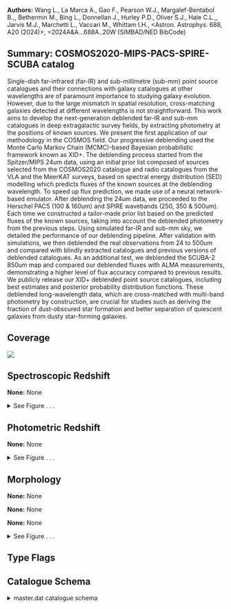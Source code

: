 

**Authors:** Wang L., La Marca A., Gao F., Pearson W.J., Margalef-Bentabol B.,, Bethermin M., Bing L., Donnellan J., Hurley P.D., Oliver S.J., Hale C.L.,, Jarvis M.J., Marchetti L., Vaccari M., Whittam I.H., <Astron. Astrophys. 688, A20 (2024)>, =2024A&A...688A..20W (SIMBAD/NED BibCode)

## Summary: COSMOS2020-MIPS-PACS-SPIRE-SCUBA catalog

Single-dish far-infrared (far-IR) and sub-millimetre (sub-mm) point source catalogues and their connections with galaxy catalogues at other wavelengths are of paramount importance to studying galaxy evolution. However, due to the large mismatch in spatial resolution, cross-matching galaxies detected at different wavelengths is not straightforward. This work aims to develop the next-generation deblended far-IR and sub-mm catalogues in deep extragalactic survey fields, by extracting photometry at the positions of known sources. We present the first application of our methodology in the COSMOS field. Our progressive deblending used the Monte Carlo Markov Chain (MCMC)-based Bayesian probabilistic framework known as XID+. The deblending process started from the Spitzer/MIPS 24um data, using an initial prior list composed of sources selected from the COSMOS2020 catalogue and radio catalogues from the VLA and the MeerKAT surveys, based on spectral energy distribution (SED) modelling which predicts fluxes of the known sources at the deblending wavelength. To speed up flux prediction, we made use of a neural network-based emulator. After deblending the 24um data, we proceeded to the Herschel PACS (100 & 160um) and SPIRE wavebands (250, 350 & 500um). Each time we constructed a tailor-made prior list based on the predicted fluxes of the known sources, taking into account the deblended photometry from the previous steps. Using simulated far-IR and sub-mm sky, we detailed the performance of our deblending pipeline. After validation with simulations, we then deblended the real observations from 24 to 500um and compared with blindly extracted catalogues and previous versions of deblended catalogues. As an additional test, we deblended the SCUBA-2 850um map and compared our deblended fluxes with ALMA measurements, demonstrating a higher level of flux accuracy compared to previous results. We publicly release our XID+ deblended point source catalogues, including best estimates and posterior probability distribution functions. These deblended long-wavelength data, which are cross-matched with multi-band photometry by construction, are crucial for studies such as deriving the fraction of dust-obscured star formation and better separation of quiescent galaxies from dusty star-forming galaxies.

## Coverage 

 

 
![](https://github.com/joshgithubbin/Lestrade/blob/main/pages/J_A+A_688_A20/im/coverage.png?raw=true)

## Spectroscopic Redshift 



**None:** None 




<details><summary>See Figure . . .</summary>

![](https://github.com/joshgithubbin/Lestrade/blob/main/pages/J_A+A_688_A20/im/ZSP.png?raw=true)

</details>

## Photometric Redshift 



**None:** None 




<details><summary>See Figure . . .</summary>

![](https://github.com/joshgithubbin/Lestrade/blob/main/pages/J_A+A_688_A20/im//ZPH.png?raw=true)

</details>

## Morphology 



**None:** None 

**None:** None 

**None:** None 




<details><summary>See Figure . . .</summary>

![](https://github.com/joshgithubbin/Lestrade/blob/main/pages/J_A+A_688_A20/im//morphology.png?raw=true)

</details>
                      
## Type Flags 





## Catalogue Schema 



<details>
<summary>master.dat catalogue schema</summary>

| Bytes   | Format   | Units    | Label      | Explanations                                                            |
|:--------|:---------|:---------|:-----------|:------------------------------------------------------------------------|
| 1-  7   | I7       | ---      | ID         | COSMOS2020 ID (negative numbers for radio sources) (ID)                 |
| 9- 23   | F15.11   | deg      | RAdeg      | Right Ascension (J2000) from COSMOS2020 (or radio positions) (RA)       |
| 25- 39  | F15.11   | deg      | DEdeg      | Declination (J2000) from COSMOS2020 (or radio positions) (Dec)          |
| 41- 49  | F9.6     | mJy      | F24        | 24um flux density (median) (F_24)                                       |
| 51- 58  | F8.6     | mJy/beam | Sigconf24  | Fitted Background of 24um map (median) (Sig_conf_24)                    |
| 60- 67  | F8.6     | mJy      | s_F24      | Maximum of sigma+ and sigma- for 24um flux density (FErr_24_1sig)       |
| 69- 76  | F8.6     | mJy/beam | e_F24      | Total error for 24um flux density (Sig_tot_24)                          |
| 78- 87  | F10.6    | mJy      | F100       | ?=- 100um flux density (median) (F_100)                                 |
| 89- 98  | F10.6    | mJy      | F160       | ?=- 160um flux density (median) (F_160)                                 |
| 100-108 | F9.6     | mJy/beam | Sigconf100 | ?=- Fitted Background of 100um map (median) (Sig_conf_100)              |
| 110-118 | F9.6     | mJy/beam | Sigconf160 | ?=- Fitted Background of 160um map (median) (Sig_conf_160)              |
| 120-127 | F8.6     | mJy      | s_F100     | ?=- Maximum of sigma+ and sigma- for 100um flux density (FErr_100_1sig) |
| 129-137 | F9.6     | mJy/beam | e_F100     | ?=- Total error for 100um flux density (Sig_tot_100)                    |
| 139-147 | F9.6     | mJy      | s_F160     | ?=- Maximum of sigma+ and sigma- for 160um flux density (FErr_160_1sig) |
| 149-157 | F9.6     | mJy/beam | e_F160     | ?=- Total error for 160um flux density (Sig_tot_160)                    |
| 159-169 | F11.6    | mJy      | F250       | ?=- 250um flux density (median) (F_250)                                 |
| 171-180 | F10.6    | mJy      | F350       | ?=- 350um flux density (median) (F_350)                                 |
| 182-191 | F10.6    | mJy      | F500       | ?=- 500um flux density (median) (F_500)                                 |
| 193-200 | F8.5     | mJy/beam | Sigconf250 | ?=- Fitted Background of 250um map (median) (Sig_conf_250)              |
| 202-209 | F8.5     | mJy/beam | Sigconf350 | ?=- Fitted Background of 350um map (median) (Sig_conf_350)              |
| 211-219 | F9.6     | mJy/beam | Sigconf500 | ?=- Fitted Background of 500um map (median) (Sig_conf_500)              |
| 221-229 | F9.6     | mJy      | s_F250     | ?=- Maximum of sigma+ and sigma- for 250um flux density (FErr_250_1sig) |
| 231-239 | F9.6     | mJy/beam | e_F250     | ?=- Total error for 250um flux density (Sig_tot_250)                    |
| 241-249 | F9.6     | mJy      | s_F350     | ?=- Maximum of sigma+ and sigma- for 350um flux density (FErr_350_1sig) |
| 251-259 | F9.6     | mJy/beam | e_F350     | ?=- Total error for 350um flux density (Sig_tot_350)                    |
| 261-269 | F9.6     | mJy      | s_F500     | ?=- Maximum of sigma+ and sigma- for 500um flux density (Err_500_1sig)  |
| 271-279 | F9.6     | mJy/beam | e_F500     | ?=- Total error for 500um flux density (Sig_tot_500)                    |
| 281-289 | F9.6     | mJy      | F850       | ?=- 850um flux density (median) (F_850)                                 |
| 291-301 | F11.6    | mJy/beam | Sigconf850 | ?=- Fitted Background of 850um map (median) (Sig_conf_850)              |
| 303-310 | F8.6     | mJy      | s_F850     | ?=- Maximum of sigma+ and sigma- for 850um flux density (FErr_850_1sig) |
| 312-322 | F11.6    | mJy/beam | e_F850     | ?=- Total error for 850um flux density (Sig_tot_850)                    |
</details>

        
        